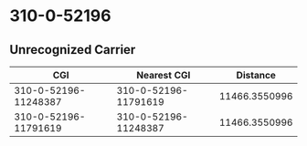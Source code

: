 # 310-0-52196
## Unrecognized Carrier


| CGI | Nearest CGI | Distance |
|-----|-------------|----------|
| 310-0-52196-11248387 | 310-0-52196-11791619 | 11466.3550996 |
| 310-0-52196-11791619 | 310-0-52196-11248387 | 11466.3550996 |
